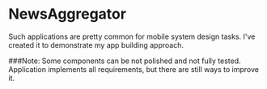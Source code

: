 # NewsAggregator
Such applications are pretty common for mobile system design tasks. I've created it to demonstrate my app building approach.

###Note:
Some components can be not polished and not fully tested. Application implements all requirements, but there are still ways to improve it.
